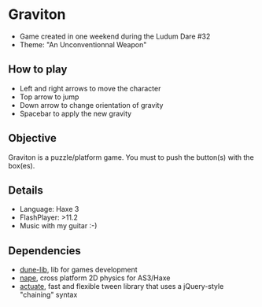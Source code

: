 Graviton
===

* Game created in one weekend during the Ludum Dare #32
* Theme: "An Unconventionnal Weapon"


How to play
---
* Left and right arrows to move the character
* Top arrow to jump
* Down arrow to change orientation of gravity
* Spacebar to apply the new gravity


Objective
---
Graviton is a puzzle/platform game.
You must to push the button(s) with the box(es).


Details
---

* Language: Haxe 3
* FlashPlayer: >11.2
* Music with my guitar :-)
 

Dependencies
---

* [dune-lib](https://github.com/Namide/dune-lib), lib for games development 
* [nape](http://napephys.com/), cross platform 2D physics for AS3/Haxe
* [actuate](http://lib.haxe.org/p/actuate), fast and flexible tween library that uses a jQuery-style "chaining" syntax

	
